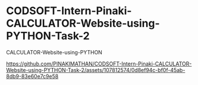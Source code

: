 # CODSOFT-Intern-Pinaki-CALCULATOR-Website-using-PYTHON-Task-2
CALCULATOR-Website-using-PYTHON


https://github.com/PINAKIMATHAN/CODSOFT-Intern-Pinaki-CALCULATOR-Website-using-PYTHON-Task-2/assets/107812574/0d8ef94c-bf0f-45ab-8db9-83e60e7c9e58

